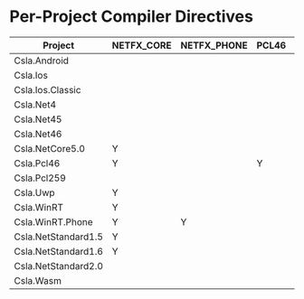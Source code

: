Per-Project Compiler Directives
===============================
| Project | NETFX_CORE | NETFX_PHONE | PCL46 | PCL259 | IOS | ANDROID | NET4 | NET45 | WINDOWS_UWP | NETCORE | NETSTANDARD | NETSTANDARD1_5 | NETSTANDARD1_6 | NETSTANDARD2_0 | WASM |
| --- | --- | --- | --- | --- | --- | --- | --- | --- | --- | --- | --- | --- | --- | --- | --- |
| Csla.Android |  |  |  |  |  | Y |  |  |  |  |  |  |  |  |  |
| Csla.Ios |  |  |  |  | Y |  |  |  |  |  |  |  |  |  |  |
| Csla.Ios.Classic |  |  |  |  | Y |  |  |  |  |  |  |  |  |  |  |
| Csla.Net4 |  |  |  |  |  |  | Y |  |  |  |  |  |  |  |  |
| Csla.Net45 |  |  |  |  |  |  |  | Y |  |  |  |  |  |  |  |
| Csla.Net46 |  |  |  |  |  |  |  |  |  |  |  |  |  |  |  |
| Csla.NetCore5.0 | Y |  |  |  |  |  |  |  | Y | Y |  |  |  |  |  |
| Csla.Pcl46 | Y |  | Y |  |  |  |  |  |  |  |  |  |  |  |  |
| Csla.Pcl259 |  |  |  | Y |  |  |  |  |  |  |  |  |  |  |  |
| Csla.Uwp | Y |  |  |  |  |  |  | Y |  |  |  |  |  |  |
| Csla.WinRT | Y |  |  |  |  |  |  |  |  |  |  |  |  |  |  |
| Csla.WinRT.Phone | Y | Y |  |  |  |  |  |  |  |  |  |  |  |  |  |
| Csla.NetStandard1.5 | Y |  |  |  |  |  |  |  |  | Y | Y | Y |  |  |  |
| Csla.NetStandard1.6 | Y |  |  |  |  |  |  |  |  | Y | Y |  | Y |  |  |
| Csla.NetStandard2.0 |  |  |  |  |  |  |  |  |  |  |  |  |  | Y |  |
| Csla.Wasm |  |  |  |  |  |  |  |  |  |  |  |  |  | Y | Y |
